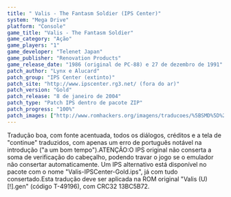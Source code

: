 ```yaml
---
title: " Valis - The Fantasm Soldier (IPS Center)"
system: "Mega Drive"
platform: "Console"
game_title: "Valis - The Fantasm Soldier"
game_category: "Ação"
game_players: "1"
game_developer: "Telenet Japan"
game_publisher: "Renovation Products"
game_release_date: "1986 (original de PC-88) e 27 de dezembro de 1991"
patch_author: "Lynx e Alucard"
patch_group: "IPS Center (extinto)"
patch_site: "http://www.ipscenter.rg3.net/ (fora do ar)"
patch_version: "Gold"
patch_release: "8 de janeiro de 2004"
patch_type: "Patch IPS dentro de pacote ZIP"
patch_progress: "100%"
patch_images: ["http://www.romhackers.org/imagens/traducoes/%5BSMD%5D%20Valis%20-%20The%20Fantasm%20Soldier%20-%20IPS%20Center%20-%201.png","http://www.romhackers.org/imagens/traducoes/%5BSMD%5D%20Valis%20-%20The%20Fantasm%20Soldier%20-%20IPS%20Center%20-%202.png","http://www.romhackers.org/imagens/traducoes/%5BSMD%5D%20Valis%20-%20The%20Fantasm%20Soldier%20-%20IPS%20Center%20-%203.png"]
---
```

Tradução boa, com fonte acentuada, todos os diálogos, créditos e a tela de "continue" traduzidos, com apenas um erro de português notável na introdução ("a um bom tempo").ATENÇÃO:O IPS original não conserta a soma de verificação do cabeçalho, podendo travar o jogo se o emulador não consertar automaticamente. Um IPS alternativo está disponível no pacote com o nome "Valis-IPSCenter-Gold.ips", já com tudo consertado.Esta tradução deve ser aplicada na ROM original "Valis (U) [!].gen" (código T-49196), com CRC32 13BC5B72.